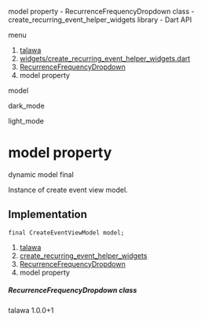 




model property - RecurrenceFrequencyDropdown class - create\_recurring\_event\_helper\_widgets library - Dart API







menu

1. [talawa](../../index.html)
2. [widgets/create\_recurring\_event\_helper\_widgets.dart](../../file-___home_harshil_Desktop_open-source_palisadoes_talawa_lib_widgets_create_recurring_event_helper_widgets/)
3. [RecurrenceFrequencyDropdown](../../file-___home_harshil_Desktop_open-source_palisadoes_talawa_lib_widgets_create_recurring_event_helper_widgets/RecurrenceFrequencyDropdown-class.html)
4. model property

model


dark\_mode

light\_mode




# model property


dynamic
model
final

Instance of create event view model.


## Implementation

```
final CreateEventViewModel model;
```

 


1. [talawa](../../index.html)
2. [create\_recurring\_event\_helper\_widgets](../../file-___home_harshil_Desktop_open-source_palisadoes_talawa_lib_widgets_create_recurring_event_helper_widgets/)
3. [RecurrenceFrequencyDropdown](../../file-___home_harshil_Desktop_open-source_palisadoes_talawa_lib_widgets_create_recurring_event_helper_widgets/RecurrenceFrequencyDropdown-class.html)
4. model property

##### RecurrenceFrequencyDropdown class





talawa
1.0.0+1






